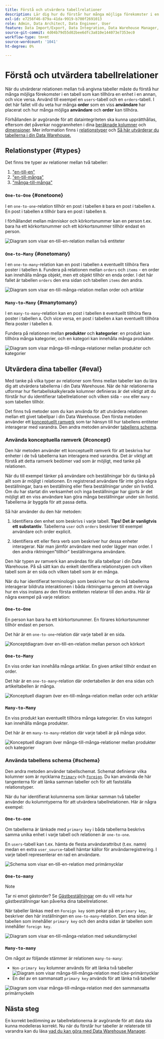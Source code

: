 ```yaml
---
title: Förstå och utvärdera tabellrelationer
description: Lär dig hur du förstår hur många möjliga förekomster i en tabell som kan tillhöra en enhet i en annan.
exl-id: e7256f46-879a-41da-9919-b700f2691013
role: Admin, Data Architect, Data Engineer, User
feature: Data Import/Export, Data Integration, Data Warehouse Manager, Commerce Tables
source-git-commit: 4d04b79d55d02bee6dfc3a810e144073e7353ec0
workflow-type: tm+mt
source-wordcount: '1041'
ht-degree: 0%

---
```


# Förstå och utvärdera tabellrelationer

När du utvärderar relationen mellan två angivna tabeller måste du förstå hur många möjliga förekomster i en tabell som kan tillhöra en enhet i en annan, och vice versa. Använd till exempel en `users`-tabell och en `orders`-tabell. I det här fallet vill du veta hur många **order** som en viss **användare** har placerat och hur många möjliga **användare** och **order** kan tillhöra.

Förhållanden är avgörande för att dataintegriteten ska kunna upprätthållas, eftersom det påverkar noggrannheten i dina [beräknade kolumner](../data-warehouse-mgr/creating-calculated-columns.md) och [dimensioner](../data-warehouse-mgr/manage-data-dimensions-metrics.md). Mer information finns i [relationstyper](#types) och [Så här utvärderar du tabellerna i din Data Warehouse.](#eval)

## Relationstyper {#types}

Det finns tre typer av relationer mellan två tabeller:

1. [&quot;en-till-en&quot;](#onetoone)
1. [&quot;en-till-många&quot;](#onetomany)
1. [&quot;många-till-många&quot;](#manytomany)

### `One-to-One` {#onetoone}

I en `one-to-one`-relation tillhör en post i tabellen `B` bara en post i tabellen `A`. En post i tabellen `A` tillhör bara en post i tabellen `B`.

I förhållandet mellan människor och körkortsnummer kan en person t.ex. bara ha ett körkortsnummer och ett körkortsnummer tillhör endast en person.

![Diagram som visar en-till-en-relation mellan två entiteter](../../assets/one-to-one.png)

### `One-to-Many` {#onetomany}

I en `one-to-many`-relation kan en post i tabellen `A` eventuellt tillhöra flera poster i tabellen `B`. Fundera på relationen mellan `orders` och `items` - en order kan innehålla många objekt, men ett objekt tillhör en enda order. I det här fallet är tabellen `orders` den ena sidan och tabellen `items` den andra.

![Diagram som visar en-till-många-relation mellan order och artiklar](../../assets/one-to-many_001.png)

### `Many-to-Many` {#manytomany}

I en `many-to-many`-relation kan en post i tabellen `B` eventuellt tillhöra flera poster i tabellen `A`. Och vice versa, en post i tabellen `A` kan eventuellt tillhöra flera poster i tabellen `B`.

Fundera på relationen mellan **produkter** och **kategorier**: en produkt kan tillhöra många kategorier, och en kategori kan innehålla många produkter.

![Diagram som visar många-till-många-relationer mellan produkter och kategorier](../../assets/many-to-many.png)

## Utvärdera dina tabeller {#eval}

Med tanke på vilka typer av relationer som finns mellan tabeller kan du lära dig att utvärdera tabellerna i din Data Warehouse. När de här relationerna utformar hur flertabellskalkylerade kolumner definieras är det viktigt att du förstår hur du identifierar tabellrelationer och vilken sida - `one` eller `many` - som tabellen tillhör.

Det finns två metoder som du kan använda för att utvärdera relationen mellan ett givet tabellpar i din Data Warehouse. Den första metoden använder ett [konceptuellt ramverk](#concept) som tar hänsyn till hur tabellens entiteter interagerar med varandra. Den andra metoden använder [tabellens schema](#schema).

### Använda konceptuella ramverk {#concept}

Den här metoden använder ett konceptuellt ramverk för att beskriva hur enheter i de två tabellerna kan interagera med varandra. Det är viktigt att förstå att detta ramverk bedömer vad som är möjligt, med tanke på relationen.

När du till exempel tänker på användare och beställningar bör du tänka på allt som är möjligt i relationen. En registrerad användare får inte göra några beställningar, bara en beställning eller flera beställningar under sin livstid. Om du har startat din verksamhet och inga beställningar har gjorts är det möjligt att en viss användare kan göra många beställningar under sin livstid. Tabellerna är byggda för att passa detta.

Så här använder du den här metoden:

1. Identifiera den enhet som beskrivs i varje tabell. **Tips! Det är vanligtvis ett substantiv**. Tabellerna `user` och `orders` beskriver till exempel användare och order explicit.

1. Identifiera ett eller flera verb som beskriver hur dessa enheter interagerar. När man jämför användare med order lägger man order. I den andra riktningen&quot;tillhör&quot; beställningarna användare.

Den här typen av ramverk kan användas för alla tabellpar i din Data Warehouse. På så sätt kan du enkelt identifiera relationstypen och vilken tabell som är en sida och vilken tabell som är en många.

När du har identifierat terminologin som beskriver hur de två tabellerna interagerar bildruta interaktionen i båda riktningarna genom att överväga hur en viss instans av den första entiteten relaterar till den andra. Här är några exempel på varje relation:

### `One-to-One`

En person kan bara ha ett körkortsnummer. En förares körkortsnummer tillhör endast en person.

Det här är en `one-to-one`-relation där varje tabell är en sida.

![Konceptdiagram över en-till-en-relation mellan person och körkort](../../assets/one-to-one3.png)

### `One-to-Many`

En viss order kan innehålla många artiklar. En given artikel tillhör endast en order.

Det här är en `one-to-many`-relation där ordertabellen är den ena sidan och artikeltabellen är många.

![Konceptuell diagram över en-till-många-relation mellan order och artiklar](../../assets/one-to-many3.png)

### `Many-to-Many`

En viss produkt kan eventuellt tillhöra många kategorier. En viss kategori kan innehålla många produkter.

Det här är en `many-to-many`-relation där varje tabell är på många sidor.

![Konceptuell diagram över många-till-många-relationer mellan produkter och kategorier](../../assets/many-to-many3.png)

### Använda tabellens schema {#schema}

Den andra metoden använder tabellschemat. Schemat definierar vilka kolumner som är nycklarna [`Primary`](https://en.wikipedia.org/wiki/Unique_key) och [`Foreign`](https://en.wikipedia.org/wiki/Foreign_key). Du kan använda de här tangenterna för att länka samman tabeller och för att fastställa relationstyper.

När du har identifierat kolumnerna som länkar samman två tabeller använder du kolumntyperna för att utvärdera tabellrelationen. Här är några exempel:

### `One-to-one`

Om tabellerna är länkade med `primary key` i båda tabellerna beskrivs samma unika enhet i varje tabell och relationen är `one-to-one`.

En `users`-tabell kan t.ex. hämta de flesta användarattribut (t.ex. namn) medan en extra `user_source`-tabell hämtar källor för användarregistrering. I varje tabell representerar en rad en användare.

![Schema som visar en-till-en-relation med primärnycklar](../../assets/one-to-one1.png)

### `One-to-many`

>[!NOTE]
>
>Tar ni emot gästorder? Se [Gästbeställningar](../data-warehouse-mgr/guest-orders.md) om du vill veta hur gästbeställningar kan påverka dina tabellrelationer.

När tabeller länkas med en `Foreign key` som pekar på en `primary key`, beskriver den här inställningen en `one-to-many`-relation. Den ena sidan är tabellen som innehåller `primary key` och den andra sidan är tabellen som innehåller `foreign key`.

![Diagram som visar en-till-många-relation med sekundärnyckel ](../../assets/one-to-many1.png)

### `Many-to-many`

Om något av följande stämmer är relationen `many-to-many`:

* `Non-primary key` kolumner används för att länka två tabeller
  ![Diagram som visar många-till-många-relation med icke-primärnycklar](../../assets/many-to-many1.png)
* En del av en sammansatt `primary key` används för att länka två tabeller

![Diagram som visar många-till-många-relation med den sammansatta primärnyckeln](../../assets/many-to-mnay2.png)

## Nästa steg

En korrekt bedömning av tabellrelationerna är avgörande för att data ska kunna modelleras korrekt. Nu när du förstår hur tabeller är relaterade till varandra kan du läsa [vad du kan göra med Data Warehouse Manager](../data-warehouse-mgr/tour-dwm.md).
